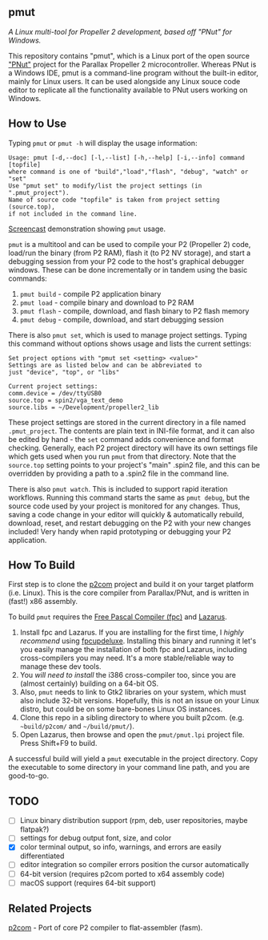 pmut
----

_A Linux multi-tool for Propeller 2 development, based off "PNut" for Windows._

This repository contains "pmut", which is a Linux port of the open source ["PNut"](https://github.com/parallaxinc/P2_PNut_Public) project for the Parallax Propeller 2 microcontroller. Whereas PNut is a Windows IDE, pmut is a command-line program without the built-in editor, mainly for Linux users. It can be used alongside any Linux souce code editor to replicate all the functionality available to PNut users working on Windows.

How to Use
----------
Typing `pmut` or `pmut -h` will display the usage information:

    Usage: pmut [-d,--doc] [-l,--list] [-h,--help] [-i,--info] command [topfile]
    where command is one of "build","load","flash", "debug", "watch" or "set"
    Use "pmut set" to modify/list the project settings (in ".pmut_project").
    Name of source code "topfile" is taken from project setting (source.top),
    if not included in the command line.

[Screencast](https://youtu.be/4CpEbOnRTmQ) demonstration showing `pmut` usage.

`pmut` is a multitool and can be used to compile your P2 (Propeller 2) code, load/run the binary (from P2 RAM), flash it (to P2 NV storage), and start a debugging session from your P2 code to the host's graphical debugger windows. These can be done  incrementally or in tandem using the basic commands:

1. `pmut build` - compile P2 application binary
2. `pmut load` - compile binary and download to P2 RAM
3. `pmut flash` - compile, download, and flash binary to P2 flash memory
4. `pmut debug` - compile, download, and start debugging session

There is also `pmut set`, which is used to manage project settings. Typing this command without options shows usage and lists the current settings:

    Set project options with "pmut set <setting> <value>"
    Settings are as listed below and can be abbreviated to
    just "device", "top", or "libs"

    Current project settings:
    comm.device = /dev/ttyUSB0
    source.top = spin2/vga_text_demo
    source.libs = ~/Development/propeller2_lib

These project settings are stored in the current directory in a file named `.pmut_project`. The contents are plain text in INI-file format, and it can also be edited by hand - the `set` command adds convenience and format checking. Generally, each P2 project directory will have its own settings file which gets used when you run `pmut` from that directory. Note that the `source.top` setting points to your project's "main" .spin2 file, and this can be overridden by providing a path to a .spin2 file in the command line.

There is also `pmut watch`. This is included to support rapid iteration workflows. Running this command starts the same as `pmut debug`, but the source code used by your project is monitored for any changes. Thus, saving a code change in your editor will quickly & automatically rebuild, download, reset, and restart debugging on the P2 with your new changes included! Very handy when rapid prototyping or debugging your P2 application.

How To Build
------------

First step is to clone the [p2com](https://github.com/BrianHoldsworth/p2com) project and build it on your target platform (i.e. Linux). This is the core compiler from Parallax/PNut, and is written in (fast!) x86 assembly.

To build `pmut` requires the [Free Pascal Compiler (fpc)](https://www.freepascal.org/) and [Lazarus](https://www.lazarus-ide.org/). 

1. Install fpc and Lazarus. If you are installing for the first time, I _highly recommend_ using [fpcupdeluxe](https://github.com/LongDirtyAnimAlf/fpcupdeluxe/releases). Installing this binary and running it let's you easily manage the installation of both fpc and Lazarus, including cross-compilers you may need. It's a more stable/reliable way to manage these dev tools.
2. You _will need to install_ the i386 cross-compiler too, since you are (almost certainly) building on a 64-bit OS.
3. Also, `pmut` needs to link to Gtk2 libraries on your system, which must also include 32-bit versions. Hopefully, this is not an issue on your Linux distro, but could be on some bare-bones Linux OS instances.
4. Clone this repo in a sibling directory to where you built p2com. (e.g. `~build/p2com/` and `~/build/pmut/`).
5. Open Lazarus, then browse and open the `pmut/pmut.lpi` project file. Press Shift+F9 to build.

A successful build will yield a `pmut` executable in the project directory. Copy the executable to some directory in your command line path, and you are good-to-go.

TODO
----

- [ ] Linux binary distribution support (rpm, deb, user repositories, maybe flatpak?)
- [ ] settings for debug output font, size, and color
- [x] color terminal output, so info, warnings, and errors are easily differentiated
- [ ] editor integration so compiler errors position the cursor automatically
- [ ] 64-bit version (requires p2com ported to x64 assembly code)
- [ ] macOS support (requires 64-bit support)

Related Projects
----------------

[p2com](https://github.com/BrianHoldsworth/p2com) - Port of core P2 compiler to flat-assembler (fasm).
 
